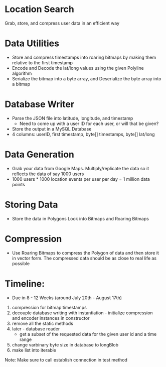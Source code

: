 # Location Search

Grab, store, and compress user data in an efficient way

# Data Utilities

- Store and compress timestamps into roaring bitmaps by making them relative to the first timestamp
- Encode and Decode the lat/long values using the given Polyline algorithm
- Serialize the bitmap into a byte array, and Deserialize the byte array into a bitmap

# Database Writer

- Parse the JSON file into latitude, longitude, and timestamp
  - Need to come up with a user ID for each user, or will that be given?
- Store the output in a MySQL Database
- 4 columns: userID, first timestamp, byte[] timestamps, byte[] lat/long

# Data Generation

- Grab your data from Google Maps. Multiply/replicate the data so it reflects the data of say 1000 users
- 1000 users \* 1000 location events per user per day = 1 million data points

# Storing Data

- Store the data in Polygons Look into Bitmaps and Roaring Bitmaps

# Compression

- Use Roaring Bitmaps to compress the Polygon of data and then store it in vector form. The compressed data should be as close to real life as possible

# Timeline:

- Due in 8 - 12 Weeks (around July 20th - August 17th)

1. compression for bitmap timestamps
2. decouple database writing with instantiation - initialize compression  
   and encoder instances in constructor
3. remove all the static methods
4. later - database reader
   - get a subset of the requested data for the given user id and a time range
5. change varbinary byte size in database to longBlob
6. make list into iterable

Note: Make sure to call establish connection in test method
